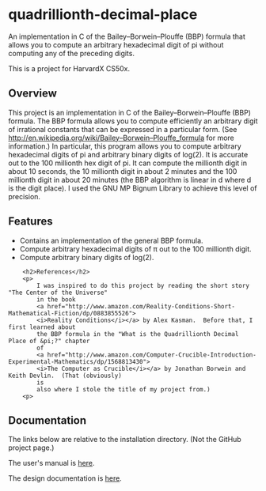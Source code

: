 <h1>quadrillionth-decimal-place</h1>
An implementation in C of the Bailey–Borwein–Plouffe (BBP) formula that allows you to compute an arbitrary hexadecimal digit of pi without computing any of the preceding digits.

This is a project for HarvardX CS50x.

<h2>Overview</h2>

This project is an implementation in C of the Bailey–Borwein–Plouffe (BBP) formula. The BBP formula allows 
you to compute efficiently an arbitrary digit of irrational constants that can be expressed in a particular 
form. (See http://en.wikipedia.org/wiki/Bailey–Borwein–Plouffe_formula for more information.) In particular,
this program allows you to compute arbitrary hexadecimal digits of pi and arbitrary binary digits of 
log(2). It is accurate out to the 100 millionth hex digit of pi. It can compute the millionth digit in 
about 10 seconds, the 10 millionth digit in about 2 minutes and the 100 millionth digit in about 
20 minutes (the BBP algorithm is linear in d where d is the digit place). I used the GNU MP Bignum 
Library to achieve this level of precision.

<h2>Features</h2>
<ul>
    <li>
        Contains an implementation of the general BBP formula.
    </li>
    <li>
        Compute arbitrary hexadecimal digits of &pi; out to the 100 millionth digit.
    </li>
    <li>
        Compute arbitrary binary digits of log(2).
    </li>
</ul>

        <h2>References</h2>
        <p>
            I was inspired to do this project by reading the short story "The Center of the Universe"
            in the book 
            <a href="http://www.amazon.com/Reality-Conditions-Short-Mathematical-Fiction/dp/0883855526">
            <i>Reality Conditions</i></a> by Alex Kasman.  Before that, I first learned about 
            the BBP formula in the "What is the Quadrillionth Decimal Place of &pi;?" chapter
            of 
            <a href="http://www.amazon.com/Computer-Crucible-Introduction-Experimental-Mathematics/dp/1568813430">
            <i>The Computer as Crucible</i></a> by Jonathan Borwein and Keith Devlin.  (That (obviously) 
            is
            also where I stole the title of my project from.)
        <p>


<h2>Documentation</h2>

The links below are relative to the installation directory.  (Not the GitHub project page.)

The user's manual is [here](./doc/documentation.html).

The design documentation is [here](./doc/documentation.html).

